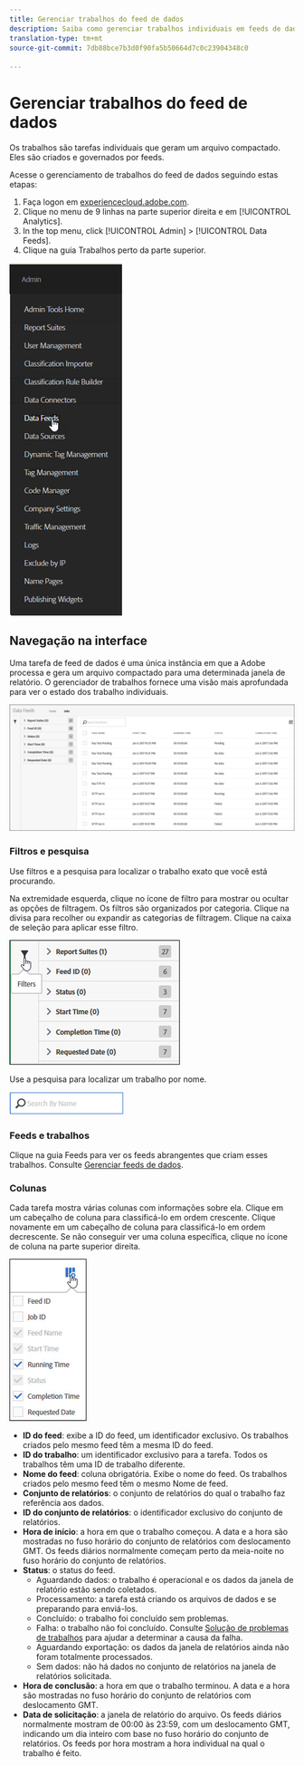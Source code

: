 ```yaml
---
title: Gerenciar trabalhos do feed de dados
description: Saiba como gerenciar trabalhos individuais em feeds de dados.
translation-type: tm+mt
source-git-commit: 7db88bce7b3d0f90fa5b50664d7c0c23904348c0

---
```



# Gerenciar trabalhos do feed de dados

Os trabalhos são tarefas individuais que geram um arquivo compactado. Eles são criados e governados por feeds.

Acesse o gerenciamento de trabalhos do feed de dados seguindo estas etapas:

1. Faça logon em [experiencecloud.adobe.com](https://experiencecloud.adobe.com).
2. Clique no menu de 9 linhas na parte superior direita e em [!UICONTROL Analytics].
3. In the top menu, click [!UICONTROL Admin] > [!UICONTROL Data Feeds].
4. Clique na guia Trabalhos perto da parte superior.

![Menu do feed de dados](assets/AdminMenu.png)

## Navegação na interface

Uma tarefa de feed de dados é uma única instância em que a Adobe processa e gera um arquivo compactado para uma determinada janela de relatório. O gerenciador de trabalhos fornece uma visão mais aprofundada para ver o estado dos trabalho individuais.

![Tarefas](assets/jobs.jpg)

### Filtros e pesquisa

Use filtros e a pesquisa para localizar o trabalho exato que você está procurando.

Na extremidade esquerda, clique no ícone de filtro para mostrar ou ocultar as opções de filtragem. Os filtros são organizados por categoria. Clique na divisa para recolher ou expandir as categorias de filtragem. Clique na caixa de seleção para aplicar esse filtro.

![Filtro](assets/jobs-filter.jpg)

Use a pesquisa para localizar um trabalho por nome.

![Pesquisar](assets/search.jpg)

### Feeds e trabalhos

Clique na guia Feeds para ver os feeds abrangentes que criam esses trabalhos. Consulte [Gerenciar feeds de dados](df-manage-feeds.md).

### Colunas

Cada tarefa mostra várias colunas com informações sobre ela. Clique em um cabeçalho de coluna para classificá-lo em ordem crescente. Clique novamente em um cabeçalho de coluna para classificá-lo em ordem decrescente. Se não conseguir ver uma coluna específica, clique no ícone de coluna na parte superior direita.

![Ícone de coluna](assets/job-cols.jpg)

* **ID do feed**: exibe a ID do feed, um identificador exclusivo. Os trabalhos criados pelo mesmo feed têm a mesma ID do feed.
* **ID do trabalho**: um identificador exclusivo para a tarefa. Todos os trabalhos têm uma ID de trabalho diferente.
* **Nome do feed**: coluna obrigatória. Exibe o nome do feed. Os trabalhos criados pelo mesmo feed têm o mesmo Nome de feed.
* **Conjunto de relatórios**: o conjunto de relatórios do qual o trabalho faz referência aos dados.
* **ID do conjunto de relatórios**: o identificador exclusivo do conjunto de relatórios.
* **Hora de início**: a hora em que o trabalho começou. A data e a hora são mostradas no fuso horário do conjunto de relatórios com deslocamento GMT. Os feeds diários normalmente começam perto da meia-noite no fuso horário do conjunto de relatórios.
* **Status**: o status do feed.
   * Aguardando dados: o trabalho é operacional e os dados da janela de relatório estão sendo coletados.
   * Processamento: a tarefa está criando os arquivos de dados e se preparando para enviá-los.
   * Concluído: o trabalho foi concluído sem problemas.
   * Falha: o trabalho não foi concluído. Consulte [Solução de problemas de trabalhos](jobs-troubleshooting.md) para ajudar a determinar a causa da falha.
   * Aguardando exportação: os dados da janela de relatórios ainda não foram totalmente processados.
   * Sem dados: não há dados no conjunto de relatórios na janela de relatórios solicitada.
* **Hora de conclusão**: a hora em que o trabalho terminou. A data e a hora são mostradas no fuso horário do conjunto de relatórios com deslocamento GMT.
* **Data de solicitação**: a janela de relatório do arquivo. Os feeds diários normalmente mostram de 00:00 às 23:59, com um deslocamento GMT, indicando um dia inteiro com base no fuso horário do conjunto de relatórios. Os feeds por hora mostram a hora individual na qual o trabalho é feito.
